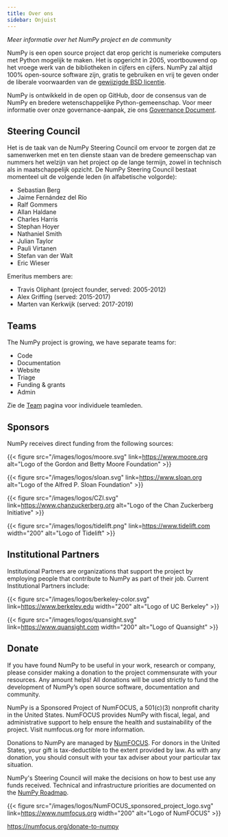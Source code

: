 ```yaml
---
title: Over ons
sidebar: Onjuist
---
```


_Meer informatie over het NumPy project en de community_

NumPy is een open source project dat erop gericht is numerieke computers met Python mogelijk te maken. Het is opgericht in 2005, voortbouwend op het vroege werk van de bibliotheken in cijfers en cijfers. NumPy zal altijd 100% open-source software zijn, gratis te gebruiken en vrij te geven onder de liberale voorwaarden van de [gewijzigde BSD licentie](https://github.com/numpy/numpy/blob/master/LICENSE.txt).

NumPy is ontwikkeld in de open op GitHub, door de consensus van de NumPy en bredere wetenschappelijke Python-gemeenschap. Voor meer informatie over onze governance-aanpak, zie ons [Governance Document](https://www.numpy.org/devdocs/dev/governance/index.html).


## Steering Council

Het is de taak van de NumPy Steering Council om ervoor te zorgen dat ze samenwerken met en ten dienste staan van de bredere gemeenschap van nummers het welzijn van het project op de lange termijn, zowel in technisch als in maatschappelijk opzicht. De NumPy Steering Council bestaat momenteel uit de volgende leden (in alfabetische volgorde):

- Sebastian Berg
- Jaime Fernández del Río
- Ralf Gommers
- Allan Haldane
- Charles Harris
- Stephan Hoyer
- Nathaniel Smith
- Julian Taylor
- Pauli Virtanen
- Stefan van der Walt
- Eric Wieser

Emeritus members are:

- Travis Oliphant (project founder, served: 2005-2012)
- Alex Griffing (served: 2015-2017)
- Marten van Kerkwijk (served: 2017-2019)


## Teams

The NumPy project is growing, we have separate teams for:

- Code
- Documentation
- Website
- Triage
- Funding & grants
- Admin

Zie de [Team](/team) pagina voor individuele teamleden.


## Sponsors

NumPy receives direct funding from the following sources:

{{< figure src="/images/logos/moore.svg" link=https://www.moore.org alt="Logo of the Gordon and Betty Moore Foundation" >}}

{{< figure src="/images/logos/sloan.svg" link=https://www.sloan.org alt="Logo of the Alfred P. Sloan Foundation" >}}

{{< figure src="/images/logos/CZI.svg" link=https://www.chanzuckerberg.org alt="Logo of the Chan Zuckerberg Initiative" >}}

{{< figure src="/images/logos/tidelift.png" link=https://www.tidelift.com width="200" alt="Logo of Tidelift" >}}


## Institutional Partners

Institutional Partners are organizations that support the project by employing people that contribute to NumPy as part of their job. Current Institutional Partners include:

{{< figure src="/images/logos/berkeley-color.svg" link=https://www.berkeley.edu width="200" alt="Logo of UC Berkeley" >}}

{{< figure src="/images/logos/quansight.svg" link=https://www.quansight.com width="200" alt="Logo of Quansight" >}}


## Donate

If you have found NumPy to be useful in your work, research or company, please consider making a donation to the project commensurate with your resources. Any amount helps! All donations will be used strictly to fund the development of NumPy’s open source software, documentation and community.

NumPy is a Sponsored Project of NumFOCUS, a 501(c)(3) nonprofit charity in the United States. NumFOCUS provides NumPy with fiscal, legal, and administrative support to help ensure the health and sustainability of the project. Visit numfocus.org for more information.

Donations to NumPy are managed by [NumFOCUS](https://numfocus.org). For donors in the United States, your gift is tax-deductible to the extent provided by law. As with any donation, you should consult with your tax adviser about your particular tax situation.

NumPy's Steering Council will make the decisions on how to best use any funds received. Technical and infrastructure priorities are documented on the [NumPy Roadmap](https://www.numpy.org/neps/index.html#roadmap).

{{< figure src="/images/logos/NumFOCUS_sponsored_project_logo.svg" link=https://www.numfocus.org width="200" alt="Logo of NumFOCUS" >}}

https://numfocus.org/donate-to-numpy
